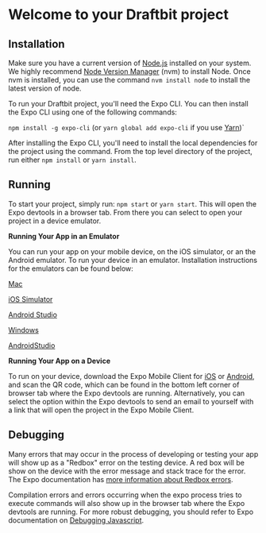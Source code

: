 # Welcome to your Draftbit project

## Installation

Make sure you have a current version of [Node.js](https://nodejs.org/en/) installed on your system. We highly recommend [Node Version Manager](https://github.com/creationix/nvm) (nvm) to install Node. Once nvm is installed, you can use the command `nvm install node` to install the latest version of node.

To run your Draftbit project, you'll need the Expo CLI. You can then install the Expo CLI using one of the following commands:

`npm install -g expo-cli` (or `yarn global add expo-cli` if you use [Yarn](https://yarnpkg.com/en/))`

After installing the Expo CLI, you'll need to install the local dependencies for the project using the command. From the top level directory of the project, run either `npm install` or `yarn install`.

## Running

To start your project, simply run: `npm start` or `yarn start`. This will open the Expo devtools in a browser tab. From there you can select to open your project in a device emulator.

**Running Your App in an Emulator**

You can run your app on your mobile device, on the iOS simulator, or an the Android emulator. To run your device in an emulator. Installation instructions for the emulators can be found below:

<u>Mac</u>

[iOS Simulator](https://docs.expo.io/versions/latest/workflow/ios-simulator/)

[Android Studio](https://docs.expo.io/versions/v34.0.0/workflow/android-studio-emulator/)



<u>Windows</u>

[AndroidStudio](https://developer.android.com/studio/install)



**Running Your App on a Device**

To run on your device, download the Expo Mobile Client for [iOS](https://itunes.com/apps/exponent) or [Android](https://play.google.com/store/apps/details?id=host.exp.exponent), and scan the QR code, which can be found in the bottom left corner of browser tab where the Expo devtools are running. Alternatively, you can select the option within the Expo devtools to send an email to yourself with a link that will open the project in the Expo Mobile Client.



## Debugging

Many errors that may occur in the process of developing or testing your app will show up as a "Redbox" error on the testing device. A red box will be show on the device with the error message and stack trace for the error. The Expo documentation has [more information about Redbox errors](https://docs.expo.io/versions/v34.0.0/workflow/debugging/#redbox-errors-and-the-stack-trace).

Compilation errors and errors occurring when the expo process tries to execute commands will also show up in the browser tab where the Expo devtools are running. For more robust debugging, you should refer to Expo documentation on [Debugging Javascript](https://docs.expo.io/versions/v34.0.0/workflow/debugging/#debugging-javascript).
